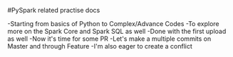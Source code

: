 #PySpark related practise docs

-Starting from basics of Python to Complex/Advance Codes
-To explore more on the Spark Core and Spark SQL as well
-Done with the first upload as well
-Now it's time for some PR
-Let's make a multiple commits on Master and through Feature
-I'm also eager to create a conflict
